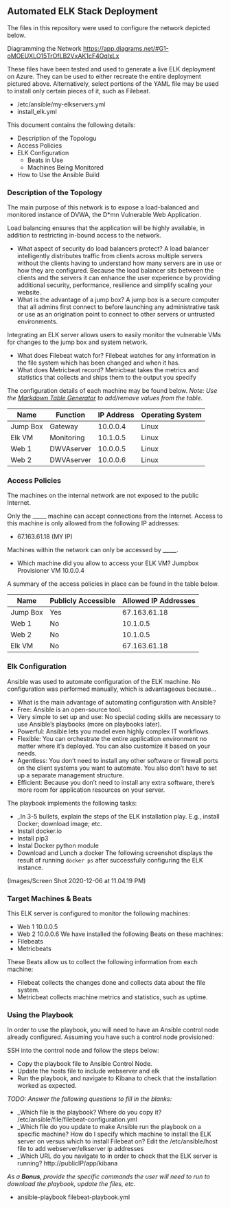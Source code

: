 ## Automated ELK Stack Deployment

The files in this repository were used to configure the network depicted below.

Diagramming the Network https://app.diagrams.net/#G1-oMOEUXLO15TrOfLB2VxAK1cF4OqlxLx

These files have been tested and used to generate a live ELK deployment on Azure. They can be used to either recreate the entire deployment pictured above. Alternatively, select portions of the YAML file may be used to install only certain pieces of it, such as Filebeat.

  - /etc/ansible/my-elkservers.yml
  - install_elk.yml

This document contains the following details:
- Description of the Topologu
- Access Policies
- ELK Configuration
  - Beats in Use
  - Machines Being Monitored
- How to Use the Ansible Build


### Description of the Topology

The main purpose of this network is to expose a load-balanced and monitored instance of DVWA, the D*mn Vulnerable Web Application.

Load balancing ensures that the application will be highly available, in addition to restricting in-bound access to the network.
- What aspect of security do load balancers protect? A load balancer intelligently distributes traffic from clients across multiple servers without the clients having to understand how many servers are in use or how they are configured. Because the load balancer sits between the clients and the servers it can enhance the user experience by providing additional security, performance, resilience and simplify scaling your website.
- What is the advantage of a jump box? A jump box is a secure computer that all admins first connect to before launching any administrative task or use as an origination point to connect to other servers or untrusted environments.


Integrating an ELK server allows users to easily monitor the vulnerable VMs for changes to the jump box and system network.
- What does Filebeat watch for? Filebeat watches for any information in the file system which has been changed and when it has.
- What does Metricbeat record? Metricbeat takes the metrics and statistics that collects and ships them to the output you specify

The configuration details of each machine may be found below.
_Note: Use the [Markdown Table Generator](http://www.tablesgenerator.com/markdown_tables) to add/remove values from the table_.

| Name     | Function | IP Address | Operating System |
|----------|----------|------------|------------------|
| Jump Box | Gateway  | 10.0.0.4   | Linux            |
| Elk VM   |Monitoring| 10.1.0.5   | Linux            |
| Web 1    |DWVAserver| 10.0.0.5   | Linux            |
| Web 2    |DWVAserver| 10.0.0.6   | Linux            |

### Access Policies

The machines on the internal network are not exposed to the public Internet. 

Only the _____ machine can accept connections from the Internet. Access to this machine is only allowed from the following IP addresses:
- 67.163.61.18 (MY IP)

Machines within the network can only be accessed by _____.
- Which machine did you allow to access your ELK VM? Jumpbox Provisioner VM 10.0.0.4

A summary of the access policies in place can be found in the table below.

| Name     | Publicly Accessible | Allowed IP Addresses |
|----------|---------------------|----------------------|
| Jump Box | Yes                 | 67.163.61.18         |
| Web 1    | No                  | 10.1.0.5             |
| Web 2    | No                  | 10.1.0.5             |
| Elk VM   | No                  | 67.163.61.18         |
### Elk Configuration

Ansible was used to automate configuration of the ELK machine. No configuration was performed manually, which is advantageous because...
- What is the main advantage of automating configuration with Ansible? 
- Free: Ansible is an open-source tool.
- Very simple to set up and use: No special coding skills are necessary to use Ansible’s playbooks (more on playbooks later).
- Powerful: Ansible lets you model even highly complex IT workflows.
- Flexible: You can orchestrate the entire application environment no matter where it’s deployed. You can also customize it based on your needs.
- Agentless: You don’t need to install any other software or firewall ports on the client systems you want to automate. You also don’t have to set up a separate management structure.
- Efficient: Because you don’t need to install any extra software, there’s more room for application resources on your server.

The playbook implements the following tasks:
- _In 3-5 bullets, explain the steps of the ELK installation play. E.g., install Docker; download image; etc.
- Install docker.io
- Install pip3
- Instal Docker python module
- Download and Lunch a docker
The following screenshot displays the result of running `docker ps` after successfully configuring the ELK instance.

(Images/Screen Shot 2020-12-06 at 11.04.19 PM)

### Target Machines & Beats
This ELK server is configured to monitor the following machines:
- Web 1 10.0.0.5
- Web 2 10.0.0.6
We have installed the following Beats on these machines:
- Filebeats
- Metricbeats

These Beats allow us to collect the following information from each machine:
- Filebeat collects the changes done and collects data about the file system.
- Metricbeat collects machine metrics and statistics, such as uptime. 


### Using the Playbook
In order to use the playbook, you will need to have an Ansible control node already configured. Assuming you have such a control node provisioned: 

SSH into the control node and follow the steps below:
- Copy the playbook file to Ansible Control Node.
- Update the hosts file to include webserver and elk
- Run the playbook, and navigate to Kibana to check that the installation worked as expected.

_TODO: Answer the following questions to fill in the blanks:_
- _Which file is the playbook? Where do you copy it? /etc/ansible/file/filebeat-configuration.yml
- _Which file do you update to make Ansible run the playbook on a specific machine? How do I specify which machine to install the ELK server on versus which to install Filebeat on? Edit the /etc/ansible/host file to add webserver/elkserver ip addresses
- _Which URL do you navigate to in order to check that the ELK server is running?
http://publicIP/app/kibana

_As a **Bonus**, provide the specific commands the user will need to run to download the playbook, update the files, etc._
- ansible-playbook filebeat-playbook.yml
